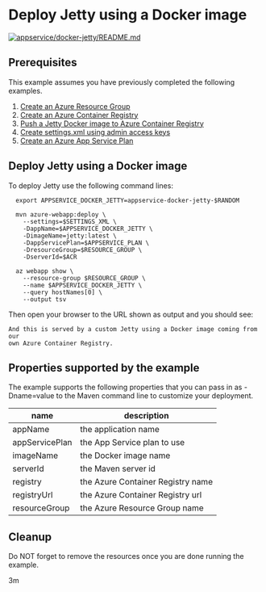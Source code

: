 
# Deploy Jetty using a Docker image

[![appservice/docker-jetty/README.md](https://github.com/Azure-Samples/java-on-azure-examples/actions/workflows/appservice_docker-jetty_README_md.yml/badge.svg)](https://github.com/Azure-Samples/java-on-azure-examples/actions/workflows/appservice_docker-jetty_README_md.yml)

## Prerequisites

This example assumes you have previously completed the following examples.

1. [Create an Azure Resource Group](../../group/create/)
1. [Create an Azure Container Registry](../../acr/create/)
1. [Push a Jetty Docker image to Azure Container Registry](../../acr/jetty/)
1. [Create settings.xml using admin access keys](../../acr/create-settings-xml/)
1. [Create an Azure App Service Plan](../create-plan/)

## Deploy Jetty using a Docker image

<!-- workflow.include(../../acr/jetty/README.md) -->
<!-- workflow.include(../../acr/create-settings-xml/README.md) -->
<!-- workflow.include(../create-plan/README.md) -->

<!-- workflow.run() 

cd appservice/docker-jetty

  -->

To deploy Jetty use the following command lines:

```shell
  export APPSERVICE_DOCKER_JETTY=appservice-docker-jetty-$RANDOM

  mvn azure-webapp:deploy \
    --settings=$SETTINGS_XML \
    -DappName=$APPSERVICE_DOCKER_JETTY \
    -DimageName=jetty:latest \
    -DappServicePlan=$APPSERVICE_PLAN \
    -DresourceGroup=$RESOURCE_GROUP \
    -DserverId=$ACR

  az webapp show \
    --resource-group $RESOURCE_GROUP \
    --name $APPSERVICE_DOCKER_JETTY \
    --query hostNames[0] \
    --output tsv
```

<!-- workflow.run()

sleep 180
cd ../..

  -->

Then open your browser to the URL shown as output and you should see:

```text
And this is served by a custom Jetty using a Docker image coming from our 
own Azure Container Registry.
```

<!-- workflow.directOnly()

export RESULT=$(az webapp show --resource-group $RESOURCE_GROUP --name $APPSERVICE_DOCKER_JETTY --output tsv --query state)
if [[ "$RESULT" != Running ]]; then
  echo 'Web application is NOT running'
  az group delete --name $RESOURCE_GROUP --yes || true
  exit 1
fi

export URL=https://$(az webapp show --resource-group $RESOURCE_GROUP --name $APPSERVICE_DOCKER_JETTY --output tsv --query defaultHostName)
export RESULT=$(curl $URL)

az group delete --name $RESOURCE_GROUP --yes || true

if [[ "$RESULT" != *"custom Jetty"* ]]; then
  echo "Response did not contain 'custom Jetty'"
  exit 1
fi

  -->

## Properties supported by the example

The example supports the following properties that you can pass in as -Dname=value
to the Maven command line to customize your deployment.

| name                   | description                       |
|------------------------|-----------------------------------|
| appName                | the application name              |
| appServicePlan         | the App Service plan to use       |
| imageName              | the Docker image name             |
| serverId               | the Maven server id               |
| registry               | the Azure Container Registry name |
| registryUrl            | the Azure Container Registry url  |
| resourceGroup          | the Azure Resource Group name     |

## Cleanup

Do NOT forget to remove the resources once you are done running the example.

3m
